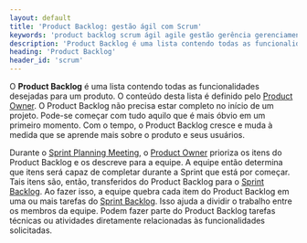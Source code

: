 ```yaml
---
layout: default
title: 'Product Backlog: gestão ágil com Scrum'
keywords: 'product backlog scrum ágil agile gestão gerência gerenciamento'
description: 'Product Backlog é uma lista contendo todas as funcionalidades desejadas para um produto.'
heading: 'Product Backlog'
header_id: 'scrum'
---
```

O **Product Backlog** é uma lista contendo todas as funcionalidades desejadas para um produto. O conteúdo desta lista é definido pelo [Product Owner][po]. O Product Backlog não precisa estar completo no início de um projeto. Pode-se começar com tudo aquilo que é mais óbvio em um primeiro momento. Com o tempo, o Product Backlog cresce e muda à medida que se aprende mais sobre o produto e seus usuários.

Durante o [Sprint Planning Meeting][spm], o [Product Owner][po] prioriza os itens do Product Backlog e os descreve para a equipe. A equipe então determina que itens será capaz de completar durante a Sprint que está por começar. Tais itens são, então, transferidos do Product Backlog para o [Sprint Backlog][sb]. Ao fazer isso, a equipe quebra cada item do Product Backlog em uma ou mais tarefas do [Sprint Backlog][sb]. Isso ajuda a dividir o trabalho entre os membros da equipe. Podem fazer parte do Product Backlog tarefas técnicas ou atividades diretamente relacionadas às funcionalidades solicitadas.

[po]:			/scrum/product_owner
[spm]:			/scrum/sprint_planning_meeting
[sb]:			/scrum/sprint_backlog
